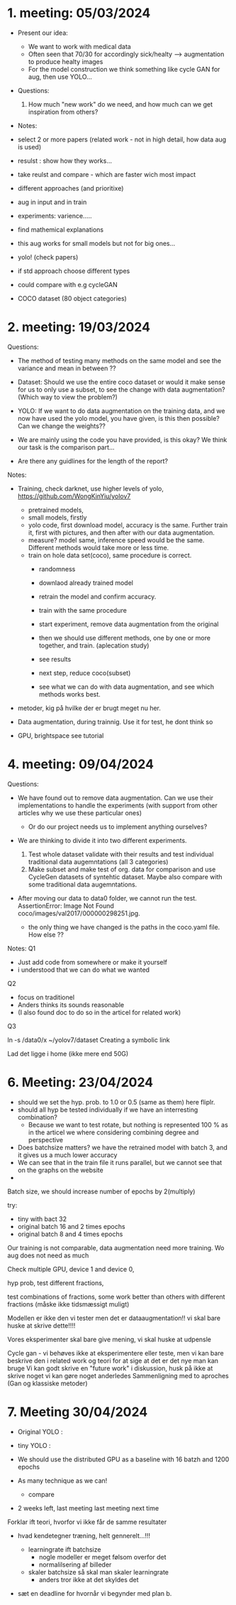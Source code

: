 # 1. meeting: 05/03/2024
- Present our idea: 
    * We want to work with medical data 
    * Often seen that 70/30 for accordingly sick/healty --> augmentation to produce healty images
    * For the model construction we think something like cycle GAN for aug, then use YOLO... 
- Questions: 
    1. How much "new work" do we need, and how much can we get inspiration from others? 

- Notes:
- select 2 or more papers (related work - not in high detail, how data aug is used)
- resulst : show how they works... 
- take reulst and compare - which are faster wich most impact 
- different approaches (and prioritixe)
- aug in input and in train 
- experiments: varience..... 
- find mathemical explanations 
- this aug works for small models but not for big ones... 
- yolo!  (check papers)
- if std approach choose different types 
- could compare with e.g cycleGAN 
- COCO dataset (80 object categories)


# 2. meeting: 19/03/2024

Questions: 
- The method of testing many methods on the same model and see the variance and mean in between ?? 

- Dataset: Should we use the entire coco dataset or would it make sense for us to only use a subset, to see the change with data augmentation? (Which way to view the problem?)
- YOLO: If we want to do data augmentation on the training data, and we now have used the yolo model, you have given, is this then possible? Can we change the weights?? 
- We are mainly using the code you have provided, is this okay? We think our task is the comparison part... 
- Are there any guidlines for the length of the report? 


Notes:

- Training, check darknet, use higher levels of yolo, https://github.com/WongKinYiu/yolov7
    - pretrained models, 
    - small models, firstly
    - yolo code, first download model, accuracy is the same. Further train it, first with pictures, and then after with our data augmentation.
    - measure? model same, inference speed would be the same. Different methods would take more or less time. 
    - train on hole data set(coco), same procedure is correct. 
        - randomness
        - downlaod already trained model
        - retrain the model and confirm accuracy. 
        - train with the same procedure

        - start experiment, remove data augmentation from the original
        - then we should use different methods, one by one or more together, and train. (aplecation study)
        - see results

        - next step, reduce coco(subset)
        - see what we can do with data augmentation, and see which methods works best. 

- metoder, kig på hvilke der er brugt meget nu her. 


        
- Data augmentation, during trainnig. Use it for test, he dont think so
- GPU, brightspace see tutorial

# 4. meeting: 09/04/2024
Questions: 
- We have found out to remove data augmentation. Can we use their implementations to handle the experiments (with support from other articles why we use these particular ones)
    - Or do our project needs us to implement anything ourselves?

- We are thinking to divide it into two different experiments. 
    1. Test whole dataset validate with their results and test individual traditional data augemntations (all 3 categories)
    2. Make subset and make test of org. data for comparison and use CycleGen datasets of syntehtic dataset. Maybe also compare with some traditional data augemntations.

- After moving our data to data0 folder, we cannot run the test. AssertionError: Image Not Found coco/images/val2017/000000298251.jpg.
    - the only thing we have changed is the paths in the coco.yaml file. How else ?? 


Notes: 
Q1
- Just add code from somewhere or make it yourself
- i understood that we can do what we wanted 

Q2
- focus on traditionel
- Anders thinks its sounds reasonable 
- (I also found doc to do so in the articel for related work)

Q3

ln -s /data0/x ~/yolov7/dataset 
Creating a symbolic link

Lad det ligge i home (ikke mere end 50G) 

# 6. Meeting: 23/04/2024
- should we set the hyp. prob. to 1.0 or 0.5 (same as them) here fliplr. 
- should all hyp be tested individually if we have an interresting combination? 
    - Because we want to test rotate, but nothing is represented 100 % as in the articel we where considering combining degree and perspective
- Does batchsize matters? we have the retrained model with batch 3, and it gives us a much lower accuracy
- We can see that in the train file it runs parallel, but we cannot see that on the graphs on the website
- 

Batch size, we should increase number of epochs by 2(multiply)

try: 
- tiny with bact 32
- original batch 16 and 2 times epochs
- original batch 8 and 4 times epochs


Our training is not comparable, data augmentation need more training. Wo aug does not need as much

Check multiple GPU, device 1 and device 0, 

hyp prob, test different fractions, 

test combinations of fractions, some work better than others with different fractions (måske ikke tidsmæssigt muligt)

Modellen er ikke den vi tester men det er dataaugmentation!! vi skal bare huske at skrive dette!!!!

Vores eksperimenter skal bare give mening, vi skal huske at udpensle

Cycle gan - vi behøves ikke at eksperimentere eller teste, men vi kan bare beskrive den i related work og teori
for at sige at det er det nye man kan bruge 
Vi kan godt skrive en "future work" i diskussion, husk på ikke at skrive noget vi kan gøre noget anderledes
Sammenligning med to aproches (Gan og klassiske metoder)



# 7. Meeting 30/04/2024

- Original YOLO : 


- tiny YOLO : 


- We should use the distributed GPU as a baseline with 16 batzh and 1200 epochs
- As many technique as we can!
    - compare
- 2 weeks left, last meeting last meeting next time

Forklar ift teori, hvorfor vi ikke får de samme resultater
- hvad kendetegner træning, helt gennerelt...!!!  
    - learningrate ift batchsize
        - nogle modeller er meget følsom overfor det
        - normalilsering af billeder 
    - skaler batchsize så skal man skaler learningrate
        - anders tror ikke at det skyldes det

- sæt en deadline for hvornår vi begynder med plan b.



